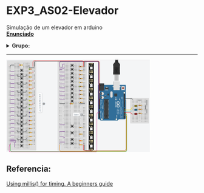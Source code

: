 # EXP3_AS02-Elevador
Simulação de um elevador em arduino  
**[Enunciado](https://raw.githubusercontent.com/Trabalhos-PUC-PR/EXP3_AS02-Elevador/main/ProjetoElevador.pdf)**  
<details><summary><b>Grupo:</b></summary>
  
  - <a href="https://github.com/Kovalski-rgb">Kovalski</a>  
  - <a href="https://github.com/danielnowakassis">Daniel Nowak</a>  
  - <a href="https://github.com/Sherensberk">Henrycke</a> 
  - <a href="https://github.com/BerkSpar">Felipe Passos</a>  
  - <a>Jean Marcel</a>  
</details>

****

<a href="https://www.tinkercad.com/things/hJp3M7OG8Le"><img src="DiagramaUltimateEditionLastSeason.png" width="75%" height="75%"></a>

## Referencia:
[Using millis() for timing. A beginners guide](https://forum.arduino.cc/t/using-millis-for-timing-a-beginners-guide/483573)
